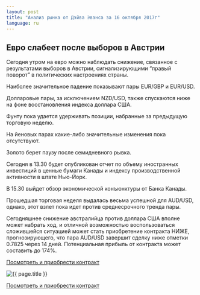 ```yaml
---
layout: post
title: "Анализ рынка от Дэйва Эванса за 16 октября 2017г"
language: ru
---
```

## Евро слабеет после выборов в Австрии

Сегодня утром на евро можно наблюдать снижение, связанное с результатами выборов в Австрии, сигнализирующими “правый поворот” в политических настроениях страны.

Наиболее значительное падение показывают пары  EUR/GBP и EUR/USD.

Долларовые пары, за исключением NZD/USD, также спускаются ниже на фоне восстановления индекса доллара США.

Фунту пока удается удерживать позиции, набранные за предыдущую торговую неделю.

На йеновых парах какие-либо значительные изменения пока отсутствуют.

Золото берет паузу после семидневного рывка.

Сегодня в 13.30 будет опубликован отчет по объему иностранных инвестиций в ценные бумаги Канады и индексу производственной активности в штате Нью-Йорк.

В 15.30 выйдет обзор экономической конъюнктуры от Банка Канады.
 
Прошедшая торговая неделя выдалась весьма успешной для AUD/USD, однако, этот взлет пока идет против среднесрочного тренда пары.

Сегодняшнее снижение австралийца против доллара США вполне может набрать ход, и отличной возможностью воспользоваться сложившейся ситуацией может стать приобретение контракта НИЖЕ, прогнозирующего, что пара AUD/USD завершит сделку ниже отметки 0.7825 через 14 дней. Потенциальная прибыль от контракта может составить до 174%.

<a href="http://record.binary.com/_bivVDfg8lHux76XffYA0JmNd7ZgqdRLk/1/market=forex&underlying=frxAUDUSD&formname=higherlower&duration_amount=14&duration_units=d&amount=10&amount_type=payout&expiry_type=duration&barrier=0.7825&s=1&t=3UgVhJBKOl1QvetFOC-1TJ0co5lt24DG" target="_blank">Посмотреть и приобрести контракт</a>

<img src="{{ site.url }}/images/oct/ru-16-oct-17.png" alt="{{ page.title }}"  title="{{ page.title }}">

<a href="%LINK%%?https://www.binary.com/d/trade.cgi?market=forex&underlying=frxAUDUSD&formname=higherlower&duration_amount=14&duration_units=d&amount=10&amount_type=payout&expiry_type=duration&barrier=0.7825&s=1&t=3UgVhJBKOl1QvetFOC-1TJ0co5lt24DG" target="_blank">Посмотреть и приобрести контракт</a>